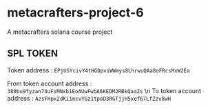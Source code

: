 # metacrafters-project-6
A metacrafters solana course project

## SPL TOKEN

Token address : ```EPjUSYcivY4tHGDpviWWmys8LhrwuQAa8oFRcsMxW2Ea```

From token account address : ```389bu9fyzan74uFsMNxb1EoAUwFwbA6KEDMJRBkQaaZs``` \n
To token account address : ```AzsFHpx2dKi1mcvYGz1tpoD3RGTjjH5xef67LfZzv8wH```


